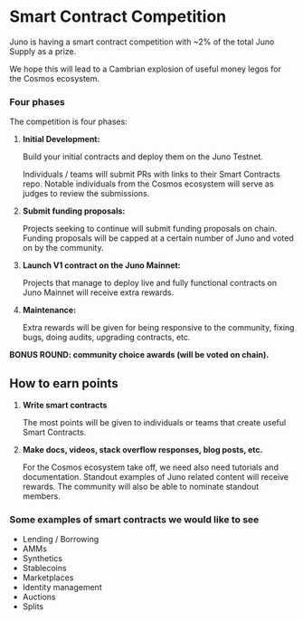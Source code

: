 # Smart Contract Competition

Juno is having a smart contract competition with ~2% of the total Juno Supply as a prize.

We hope this will lead to a Cambrian explosion of useful money legos for the Cosmos ecosystem.

### Four phases

The competition is four phases:

1. **Initial Development:**

   Build your initial contracts and deploy them on the Juno Testnet.

   Individuals / teams will submit PRs with links to their Smart Contracts repo. Notable individuals from the Cosmos ecosystem will serve as judges to review the submissions.

2. **Submit funding proposals:**

   Projects seeking to continue will submit funding proposals on chain. Funding proposals will be capped at a certain number of Juno and voted on by the community.

3. **Launch V1 contract on the Juno Mainnet:**

   Projects that manage to deploy live and fully functional contracts on Juno Mainnet will receive extra rewards.

4. **Maintenance:**

   Extra rewards will be given for being responsive to the community, fixing bugs, doing audits, upgrading contracts, etc.

**BONUS ROUND: community choice awards (will be voted on chain).**

## How to earn points

1. **Write smart contracts**

   The most points will be given to individuals or teams that create useful Smart Contracts.

2. **Make docs, videos, stack overflow responses, blog posts, etc.**

   For the Cosmos ecosystem take off, we need also need tutorials and documentation. Standout examples of Juno related content will receive rewards. The community will also be able to nominate standout members.

### Some examples of smart contracts we would like to see

- Lending / Borrowing
- AMMs
- Synthetics
- Stablecoins
- Marketplaces
- Identity management
- Auctions
- Splits
